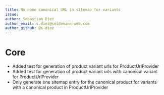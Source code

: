 ```yaml
---
title: No none canonical URL in sitemap for variants
issue:
author: Sebastian Diez
author_email: s.diez@seidemann-web.com
author_github: @s-diez
---
```

# Core
* Added test for generation of product variant urls for ProductUrlProvider
* Added test for generation of product variant urls with canonical variant for ProductUrlProvider
* Only generate one sitemap entry for the canonical product for variants with a canonical product in ProductUrlProvider
